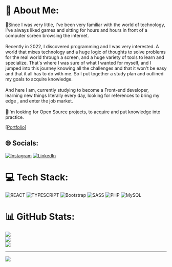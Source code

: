 # 💫 About Me:
🔭Since I was very little, I've been very familiar with the world of technology, I've always liked games and sitting for hours and hours in front of a computer screen browsing the internet.<br><br>Recently in 2022, I discovered programming and I was very interested. A world that mixes technology and a huge logic of thoughts to solve problems for the real world through a screen, and a huge variety of tools to learn and specialize. That's where I was sure of what I wanted for myself, and I jumped into this journey knowing all the challenges and that it won't be easy and that it all has to do with me. So I put together a study plan and outlined my goals to acquire knowledge.<br><br>And here I am, currently studying to become a Front-end developer, learning new things literally every day, looking for references to bring my edge , and enter the job market.<br><br>👯I'm looking for Open Source projects, to acquire and put knowledge into practice.

 [[Portfolio](http://mth-dev.000.pe)]

## 🌐 Socials:
[![Instagram](https://img.shields.io/badge/Instagram-%23E4405F.svg?logo=Instagram&logoColor=white)](https://instagram.com/Msouza_022) [![LinkedIn](https://img.shields.io/badge/LinkedIn-%230077B5.svg?logo=linkedin&logoColor=white)](https://linkedin.com/in/https://www.linkedin.com/in/matheus-souza-87336723a/) 

# 💻 Tech Stack:
![REACT](https://img.shields.io/badge/React-20232A?style=for-the-badge&logo=react&logoColor=61DAFB)
![TYPESCRIPT](https://img.shields.io/badge/TypeScript-007ACC?style=for-the-badge&logo=typescript&logoColor=white)
![Bootstrap](https://img.shields.io/badge/bootstrap-%23563D7C.svg?style=for-the-badge&logo=bootstrap&logoColor=white)
![SASS](https://img.shields.io/badge/SASS-hotpink.svg?style=for-the-badge&logo=SASS&logoColor=white) 
![PHP](https://img.shields.io/badge/php-%23777BB4.svg?style=for-the-badge&logo=php&logoColor=white) 
![MySQL](https://img.shields.io/badge/mysql-%2300f.svg?style=for-the-badge&logo=mysql&logoColor=white)

# 📊 GitHub Stats:
![](https://github-readme-stats.vercel.app/api?username=Mth-dev022&theme=dracula&hide_border=false&include_all_commits=false&count_private=false)<br/>
![](https://github-readme-streak-stats.herokuapp.com/?user=Mth-dev022&theme=dracula&hide_border=false)<br/>
![](https://github-readme-stats.vercel.app/api/top-langs/?username=Mth-dev022&theme=dracula&hide_border=false&include_all_commits=false&count_private=false&layout=compact)

---
[![](https://visitcount.itsvg.in/api?id=Mth-dev022&icon=0&color=0)](https://visitcount.itsvg.in)

<!-- Proudly created with GPRM ( https://gprm.itsvg.in ) -->
